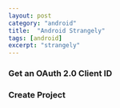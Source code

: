 ```yaml
---
layout: post
category: "android"
title:  "Android Strangely"
tags: [android]
excerpt: "strangely"
---
```


### Get an OAuth 2.0 Client ID
### Create Project